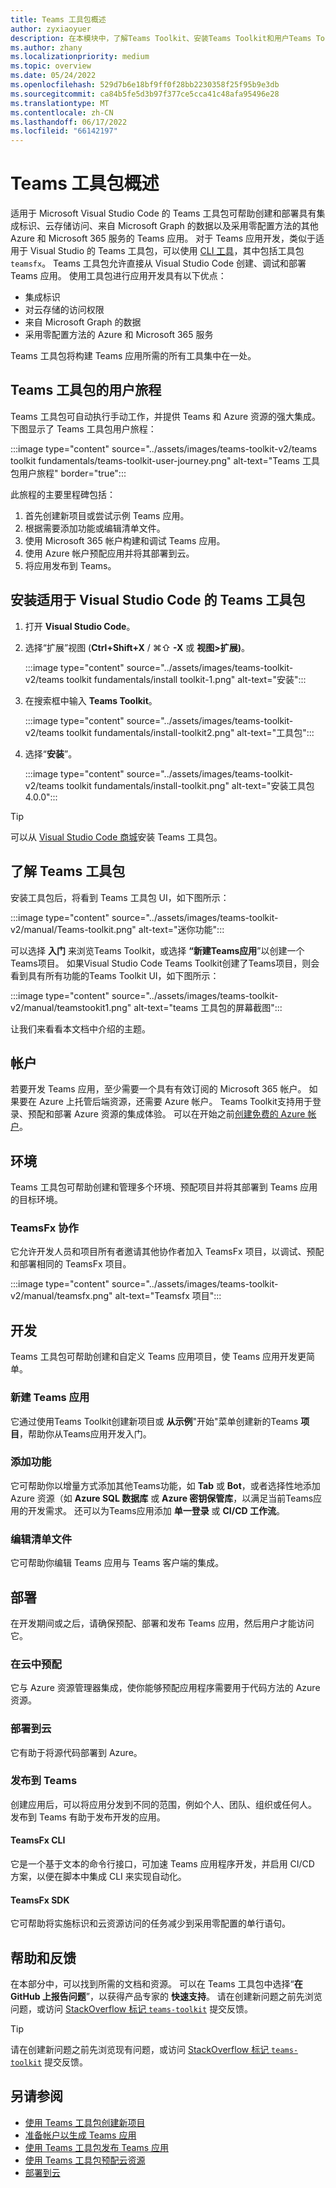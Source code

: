 ```yaml
---
title: Teams 工具包概述
author: zyxiaoyuer
description: 在本模块中，了解Teams Toolkit、安装Teams Toolkit和用户Teams Toolkit
ms.author: zhany
ms.localizationpriority: medium
ms.topic: overview
ms.date: 05/24/2022
ms.openlocfilehash: 529d7b6e18bf9ff0f28bb2230358f25f95b9e3db
ms.sourcegitcommit: ca84b5fe5d3b97f377ce5cca41c48afa95496e28
ms.translationtype: MT
ms.contentlocale: zh-CN
ms.lasthandoff: 06/17/2022
ms.locfileid: "66142197"
---
```

# <a name="teams-toolkit-overview"></a>Teams 工具包概述

适用于 Microsoft Visual Studio Code 的 Teams 工具包可帮助创建和部署具有集成标识、云存储访问、来自 Microsoft Graph 的数据以及采用零配置方法的其他 Azure 和 Microsoft 365 服务的 Teams 应用。 对于 Teams 应用开发，类似于适用于 Visual Studio 的 Teams 工具包，可以使用 [CLI 工具](https://github.com/OfficeDev/TeamsFx/blob/dev/docs/cli/user-manual.md)，其中包括工具包 `teamsfx`。
Teams 工具包允许直接从 Visual Studio Code 创建、调试和部署 Teams 应用。 使用工具包进行应用开发具有以下优点：

* 集成标识
* 对云存储的访问权限
* 来自 Microsoft Graph 的数据
* 采用零配置方法的 Azure 和 Microsoft 365 服务

Teams 工具包将构建 Teams 应用所需的所有工具集中在一处。

## <a name="user-journey-of-teams-toolkit"></a>Teams 工具包的用户旅程

Teams 工具包可自动执行手动工作，并提供 Teams 和 Azure 资源的强大集成。 下图显示了 Teams 工具包用户旅程：

:::image type="content" source="../assets/images/teams-toolkit-v2/teams toolkit fundamentals/teams-toolkit-user-journey.png" alt-text="Teams 工具包用户旅程" border="true":::

此旅程的主要里程碑包括：

1. 首先创建新项目或尝试示例 Teams 应用。
1. 根据需要添加功能或编辑清单文件。
1. 使用 Microsoft 365 帐户构建和调试 Teams 应用。
1. 使用 Azure 帐户预配应用并将其部署到云。
1. 将应用发布到 Teams。

## <a name="install-teams-toolkit-for-visual-studio-code"></a>安装适用于 Visual Studio Code 的 Teams 工具包

1. 打开 **Visual Studio Code**。
1. 选择“扩展”视图 (**Ctrl+Shift+X** / ⌘⇧ **-X** 或 **视图>扩展)**。

   :::image type="content" source="../assets/images/teams-toolkit-v2/teams toolkit fundamentals/install toolkit-1.png" alt-text="安装":::

1. 在搜索框中输入 **Teams Toolkit**。

   :::image type="content" source="../assets/images/teams-toolkit-v2/teams toolkit fundamentals/install-toolkit2.png" alt-text="工具包":::

1. 选择“**安装**”。
  
   :::image type="content" source="../assets/images/teams-toolkit-v2/teams toolkit fundamentals/install-toolkit.png" alt-text="安装工具包 4.0.0":::

> [!TIP]
> 可以从 [Visual Studio Code 商城](https://marketplace.visualstudio.com/items?itemName=TeamsDevApp.ms-teams-vscode-extension)安装 Teams 工具包。

## <a name="take-a-tour-of-teams-toolkit"></a>了解 Teams 工具包

安装工具包后，将看到 Teams 工具包 UI，如下图所示：

:::image type="content" source="../assets/images/teams-toolkit-v2/manual/Teams-toolkit.png" alt-text="迷你功能":::

可以选择 **入门** 来浏览Teams Toolkit，或选择 **“新建Teams应用**”以创建一个Teams项目。 如果Visual Studio Code Teams Toolkit创建了Teams项目，则会看到具有所有功能的Teams Toolkit UI，如下图所示：

:::image type="content" source="../assets/images/teams-toolkit-v2/manual/teamstookit1.png" alt-text="teams 工具包的屏幕截图":::

让我们来看看本文档中介绍的主题。

## <a name="accounts"></a>帐户

若要开发 Teams 应用，至少需要一个具有有效订阅的 Microsoft 365 帐户。 如果要在 Azure 上托管后端资源，还需要 Azure 帐户。 Teams Toolkit支持用于登录、预配和部署 Azure 资源的集成体验。 可以在开始之前[创建免费的 Azure 帐户](https://azure.microsoft.com/free/)。

## <a name="environment"></a>环境

Teams 工具包可帮助创建和管理多个环境、预配项目并将其部署到 Teams 应用的目标环境。

### <a name="teamsfx-collaboration"></a>TeamsFx 协作

它允许开发人员和项目所有者邀请其他协作者加入 TeamsFx 项目，以调试、预配和部署相同的 TeamsFx 项目。

:::image type="content" source="../assets/images/teams-toolkit-v2/manual/teamsfx.png" alt-text="Teamsfx 项目":::

## <a name="development"></a>开发

Teams 工具包可帮助创建和自定义 Teams 应用项目，使 Teams 应用开发更简单。

### <a name="create-a-new-teams-app"></a>新建 Teams 应用

它通过使用Teams Toolkit创建新项目或 **从示例**"开始"菜单创建新的Teams **项目**，帮助你从Teams应用开发入门。

### <a name="add-features"></a>添加功能

它可帮助你以增量方式添加其他Teams功能，如 **Tab** 或 **Bot**，或者选择性地添加 Azure 资源（如 **Azure SQL 数据库** 或 **Azure 密钥保管库**，以满足当前Teams应用的开发需求。 还可以为Teams应用添加 **单一登录** 或 **CI/CD 工作流**。 

### <a name="edit-manifest-file"></a>编辑清单文件

它可帮助你编辑 Teams 应用与 Teams 客户端的集成。

## <a name="deployment"></a>部署

在开发期间或之后，请确保预配、部署和发布 Teams 应用，然后用户才能访问它。

### <a name="provision-in-the-cloud"></a>在云中预配

它与 Azure 资源管理器集成，使你能够预配应用程序需要用于代码方法的 Azure 资源。

### <a name="deploy-to-the-cloud"></a>部署到云

 它有助于将源代码部署到 Azure。

### <a name="publish-to-teams"></a>发布到 Teams

创建应用后，可以将应用分发到不同的范围，例如个人、团队、组织或任何人。 发布到 Teams 有助于发布开发的应用。

#### <a name="teamsfx-cli"></a>TeamsFx CLI

它是一个基于文本的命令行接口，可加速 Teams 应用程序开发，并启用 CI/CD 方案，以便在脚本中集成 CLI 来实现自动化。

#### <a name="teamsfx-sdk"></a>TeamsFx SDK

它可帮助将实施标识和云资源访问的任务减少到采用零配置的单行语句。

## <a name="help-and-feedback"></a>帮助和反馈

在本部分中，可以找到所需的文档和资源。 可以在 Teams 工具包中选择“**在 GitHub 上报告问题**”，以获得产品专家的 **快速支持**。 请在创建新问题之前先浏览问题，或访问 [StackOverflow 标记 `teams-toolkit`](https://stackoverflow.com/questions/tagged/teams-toolkit) 提交反馈。
<!--  
Let's explore Teams Toolkit features.

| Teams Toolkit Features | Includes | What you can do |
| --- | --- | --- |
| **Accounts** | &nbsp; | &nbsp; |
| &nbsp; | Microsoft 365 account | Use your Microsoft 365 account with a valid E5 subscription for building your app. |
| &nbsp; | Azure account | Use your Azure account for deploying app on Azure. |
| **Environment** | &nbsp; | &nbsp; |
| &nbsp; | local | Deploy your app in the default local environment with local machine environment configurations. |
| &nbsp; | dev | Deploy your app in the default dev environment with remote or cloud environment configurations. You can create more environments, as you need. |
| **Development** | &nbsp; | &nbsp; |
| &nbsp; | Create a new Teams app | Use the toolkit wizard to prepare project scaffolding for app development. |
| &nbsp; | View samples | Select any of Teams Toolkit's 12 sample apps. The toolkit downloads the app code from GitHub, and you can build the sample app. |
| &nbsp; | Add Features | - Add other required Teams capabilities to Teams app during development process. </br> - Add optional cloud resources suitable for your app. |
| &nbsp; | Edit manifest file | Edit the Teams app integration with Teams client. |
| **Deployment** | &nbsp; | &nbsp; |
| &nbsp; | Provision in the cloud | Allocate Azure resources for your application. Teams Toolkit is integrated with Azure Resource Manager. |
| &nbsp; | Zip Teams metadata package | Create the app package that can be uploaded to Teams or Developer Portal. It contains the app manifest and app icons.  |
| &nbsp; | Deploy to the cloud | Deploy the source code to Azure. |
| &nbsp; | Publish to Teams | Publish your developed app and distribute it to scopes, such as personal, team, channel, or organization. |
| &nbsp; | Developer Portal for Teams | Use Developer Portal to configure and manage your Teams app. |
| **Help and Feedback** | &nbsp; | &nbsp; |
| &nbsp; | Quick start | View the Teams Toolkit Quick start help within Visual Studio Code.  |
| &nbsp; | Tutorial | Select to access different tutorials. |
| &nbsp; | Documentation | Select to access the Microsoft Teams Developer Documentation. |
| &nbsp; | Report issues on GitHub | Select to access GitHub page and raise any issues. |

-->
> [!TIP]
> 请在创建新问题之前先浏览现有问题，或访问 [StackOverflow 标记 `teams-toolkit`](https://stackoverflow.com/questions/tagged/teams-toolkit) 提交反馈。

## <a name="see-also"></a>另请参阅

* [使用 Teams 工具包创建新项目](create-new-project.md)
* [准备帐户以生成 Teams 应用](accounts.md)
* [使用 Teams 工具包发布 Teams 应用](publish.md)
* [使用 Teams 工具包预配云资源](provision.md)
* [部署到云](deploy.md)

